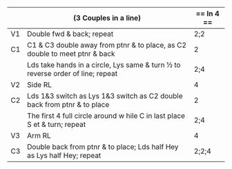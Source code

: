 ||(3 Couples in a line) | == In 4 == |
|-----|----|-----|
|V1| Double fwd & back; repeat |2;2|
|C1| C1 & C3 double away from ptnr & to place, as C2 double to meet ptnr & back |2|
||Lds take hands in a circle, Lys same & turn ½ to reverse order of line; repeat |2;4|
|V2| Side RL |4|
|C2| Lds 1&3 switch as Lys 1&3 switch as C2 double back from ptnr & to place |2|
||The first 4 full circle around w hile C in last place S et & turn; repeat |2;4|
|V3| Arm RL |4 |
|C3| Double back from ptnr & to place; Lds half Hey as Lys half Hey; repeat |2;2;4|
